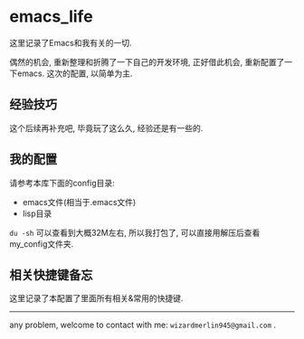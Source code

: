 # emacs_life
这里记录了Emacs和我有关的一切.

偶然的机会, 重新整理和折腾了一下自己的开发环境, 正好借此机会, 重新配置了一下emacs. 这次的配置, 以简单为主.




## 经验技巧
这个后续再补充吧, 毕竟玩了这么久, 经验还是有一些的.




## 我的配置

请参考本库下面的config目录:
* emacs文件(相当于.emacs文件)
* lisp目录


`du -sh` 可以查看到大概32M左右, 所以我打包了, 可以直接用解压后查看my_config文件夹.



## 相关快捷键备忘

这里记录了本配置了里面所有相关&常用的快捷键.




---
any problem, welcome to contact with me:
`wizardmerlin945@gmail.com` .
